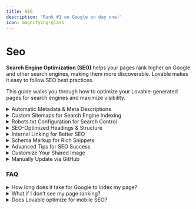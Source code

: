 ```yaml
---
title: SEO
description: 'Rank #1 on Google on day one!'
icon: magnifying-glass
---
```


# Seo

**Search Engine Optimization (SEO)** helps your pages rank higher on Google and other search engines, making them more discoverable. Lovable makes it easy to follow SEO best practices.

This guide walks you through how to optimize your Lovable-generated pages for search engines and maximize visibility.

<details>

<summary>Automatic Metadata &#x26; Meta Descriptions</summary>

Metadata plays a crucial role in how search engines understand and display your content. Lovable can automatically generate:

```
- **Title Tags** – Optimized based on page content.
- **Meta Descriptions** – AI-generated summaries that improve click-through rates.
- **Keywords** – Relevant keyword suggestions based on content.

```

</details>

<details>

<summary>Custom Sitemaps for Search Engine Indexing</summary>

A sitemap helps search engines crawl and index your website efficiently. Lovable allows you to:

```
- Generate an XML **sitemap** for your project.
- Submit the sitemap to **Google Search Console** for faster indexing.

Ensure **all important pages are indexed** correctly.

**How to Generate a Sitemap in Lovable:**

```

#### Step 1

Ask Lovable to **"Create a sitemap"** for your project.

#### Step 2

Download the **sitemap.xml** file.

#### Step 3

Submit it to **Google Search Console** under “Sitemaps.”

</details>

<details>

<summary>Robots.txt Configuration for Search Control</summary>

The \`robots.txt\` file tells search engines which pages they should or shouldn’t crawl. Lovable can create and customize this file for you.

```
**Steps to Add a robots.txt File:**

```

#### Step 1

Prompt Lovable with **"Generate a robots.txt file for my site."**

#### Step 2

Customize the file to allow or block search engines from specific pages.

#### Step 3

Upload it to your site’s root directory.

</details>

<details>

<summary>SEO-Optimized Headings &#x26; Structure</summary>

Headings (H1, H2, H3…) help search engines understand your content. Lovable ensures:

```
- **H1 tags are unique and descriptive.**
- **H2 and H3 tags** organize content logically.
- **Keyword-rich headings** are included where relevant.

```

</details>

<details>

<summary>Internal Linking for Better SEO</summary>

Internal links help users and search engines navigate your site. Lovable can:

```
- Suggest **relevant internal links** between pages.
- Ensure **logical site architecture** for easy indexing.
- Improve **page authority** with proper linking strategies.

**How to Add Internal Links in Lovable:**

```

#### Step 1

Use prompts like **"Suggest internal links for this page."**

#### Step 2

Manually add links to **related content** within your project.

#### Step 3

Keep anchor text descriptive and relevant.

</details>

<details>

<summary>Schema Markup for Rich Snippets</summary>

Schema markup enhances how your pages appear in search results (e.g., showing ratings, FAQs, or event details). Lovable supports:

```
- **Basic schema markup** for articles, FAQs, and products.
- **SEO-optimized structured data** that Google understands.

**How to Use Schema in Lovable:**

```

#### Step 1

Ask Lovable: **"Generate schema markup for this page."**

#### Step 2

Copy the JSON-LD code and insert it into your site.

#### Step 3

Validate it using **Google’s Rich Results Test.**

</details>

<details>

<summary>Advanced Tips for SEO Success</summary>

\- \*\*Optimize images\*\* with alt text and compressed file sizes.\
\- \*\*Avoid duplicate content\*\* by making each page unique.\
\- \*\*Use long-tail keywords\*\* to target niche searches.\
\- \*\*Keep content fresh\*\* with regular updates.

</details>

<details>

<summary>Customize Your Shared Image</summary>

When sharing your project on social media, you can customize the preview image in two ways:

</details>

<details>

<summary>Manually Update via GitHub</summary>

#### Step 1

Click **Edit code** (top right of your project).

#### Step 2

Connect your project to GitHub if you haven’t already. Follow our [GitHub integration guide](https://docs.lovable.dev/integrations/git-integration).

#### Step 3

Open your project repository and navigate to the `public` folder.

#### Step 4

Replace the existing `og-image.png` with your new image.

#### Step 5

Rename your new image to `og-image.png`.

#### Step 6

**Redeploy your project** to apply the changes.

</details>

### FAQ

<details>

<summary>How long does it take for Google to index my page?</summary>

Google typically indexes pages within a few hours to a few days. Submitting a sitemap speeds up this process.

</details>

<details>

<summary>What if I don’t see my page ranking?</summary>

Check if your sitemap is submitted and ensure your content follows SEO best practices.

</details>

<details>

<summary>Does Lovable optimize for mobile SEO?</summary>

Yes\\! Lovable ensures mobile-friendly page structures automatically.

</details>
